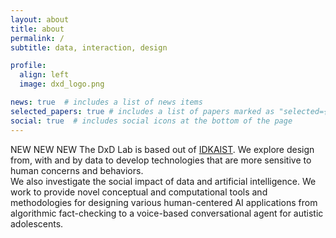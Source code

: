 ```yaml
---
layout: about
title: about
permalink: /
subtitle: data, interaction, design

profile:
  align: left
  image: dxd_logo.png

news: true  # includes a list of news items
selected_papers: true # includes a list of papers marked as "selected={true}"
social: true  # includes social icons at the bottom of the page
---
```


NEW NEW NEW The DxD Lab is based out of [IDKAIST](https://id.kaist.ac.kr/). We explore design from, with and by data to develop technologies that are more sensitive to human concerns and behaviors.  
We also investigate the social impact of data and artificial intelligence. We work to provide novel conceptual and computational tools and methodologies for designing various human-centered AI applications from algorithmic fact-checking to a voice-based conversational agent for autistic adolescents.